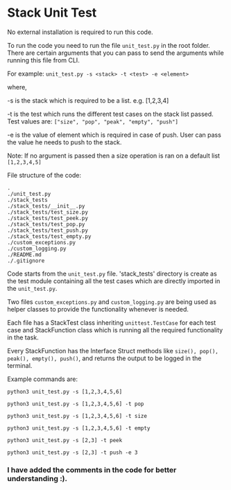 # Stack Unit Test

No external installation is required to run this code.

To run the code you need to run the file `unit_test.py` in the root folder. There are certain arguments that you can pass to send the arguments while running this file from CLI.

For example:
`unit_test.py -s <stack> -t <test> -e <element>`

where,

-s is the stack which is required to be a list. e.g. [1,2,3,4]

-t is the test which runs the different test cases on the stack list passed. Test values are: `["size", "pop", "peak", "empty", "push"]`

-e is the value of element which is required in case of push. User can pass the value he needs to push to the stack.

Note: If no argument is passed then a size operation is ran on a default list `[1,2,3,4,5]`

File structure of the code:
```
.
./unit_test.py
./stack_tests
./stack_tests/__init__.py
./stack_tests/test_size.py
./stack_tests/test_peek.py
./stack_tests/test_pop.py
./stack_tests/test_push.py
./stack_tests/test_empty.py
./custom_exceptions.py
./custom_logging.py
./README.md
./.gitignore
```

Code starts from the `unit_test.py` file. 'stack_tests' directory is create as the test module containing all the test cases which are directly imported in the `unit_test.py`.

Two files `custom_exceptions.py` and `custom_logging.py` are being used as helper classes to provide the functionality whenever is needed.

Each file has a StackTest class inheriting `unittest.TestCase` for each test case and StackFunction class which is running all the required functionality in the task.

Every StackFunction has the Interface Struct methods like `size(), pop(), peak(), empty(), push()`, and returns the output to be logged in the terminal.


Example commands are:

`python3 unit_test.py -s [1,2,3,4,5,6]`

`python3 unit_test.py -s [1,2,3,4,5,6] -t pop`

`python3 unit_test.py -s [1,2,3,4,5,6] -t size`

`python3 unit_test.py -s [1,2,3,4,5,6] -t empty`

`python3 unit_test.py -s [2,3] -t peek`

`python3 unit_test.py -s [2,3] -t push -e 3`


### I have added the comments in the code for better understanding :).